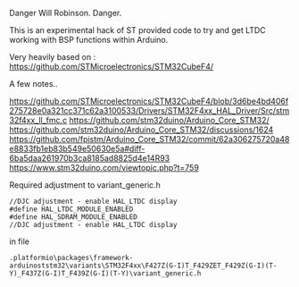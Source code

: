 Danger Will Robinson. Danger.

This is an experimental hack of ST provided code to try and get LTDC working with BSP functions within Arduino.

Very heavily based on : https://github.com/STMicroelectronics/STM32CubeF4/

A few notes..

https://github.com/STMicroelectronics/STM32CubeF4/blob/3d6be4bd406f275728e0a321cc371c62a3100533/Drivers/STM32F4xx_HAL_Driver/Src/stm32f4xx_ll_fmc.c
https://github.com/stm32duino/Arduino_Core_STM32/
https://github.com/stm32duino/Arduino_Core_STM32/discussions/1624
https://github.com/fpistm/Arduino_Core_STM32/commit/62a306275720a48e8833fb1eb83b549e50630e5a#diff-6ba5daa261970b3ca8185ad8825d4e14R93
https://www.stm32duino.com/viewtopic.php?t=759

Required adjustment to variant_generic.h

    //DJC adjustment - enable HAL_LTDC display
    #define HAL_LTDC_MODULE_ENABLED
    #define HAL_SDRAM_MODULE_ENABLED
    //DJC adjustment - enable HAL_LTDC display

in file
    
    .platformio\packages\framework-arduinoststm32\variants\STM32F4xx\F427Z(G-I)T_F429ZET_F429Z(G-I)(T-Y)_F437Z(G-I)T_F439Z(G-I)(T-Y)\variant_generic.h
